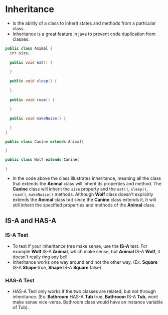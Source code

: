 # Inheritance 
- Is the ability of a class to inherit states and methods from a particular class.
- Inheritance is a great feature in java to prevent code duplication from classes.

```java
public class Animal {
  int size;
  
  public void eat() {
  
  }
  
  public void sleep() {
  
  }
  
  public void roam() {
  
  }
  
  public void makeNoise() {
  
  }
}

public class Canine extends Animal{

}

public class Wolf extends Canine{

}
```
- In the code above the class illustrates inheritance, meaning all the class that extends the **Animal** class will inherit its properties and method. The **Canine** class will inherit the ```size``` property and the ```eat()```, ```sleep()```, ```roam()```, ```makeNoise()``` methods. Although **Wolf** class doesn't explicitly extends the **Animal** class but since the **Canine** class extends it, It will still inherit the specified properties and methods of the **Animal** class.

## IS-A and HAS-A
### IS-A Test
- To test if your inheritance tree make sense, use the **IS-A**  test. For example **Wolf** IS-A **Animal**, which make sense, but **Animal** IS-A **Wolf**, it doesn't really ring any bell.
- Inheritance works one way around and not the other way. (Ex. **Square** IS-A **Shape** true, **Shape** IS-A **Square** false)

### HAS-A Test
- HAS-A Test only works if the two classes are related, but not through inheritance. (Ex. **Bathroom** HAS-A **Tub** true, **Bathroom** IS-A **Tub**, wont make sense vice-versa. Bathroom class would have an instance variable of Tub).
